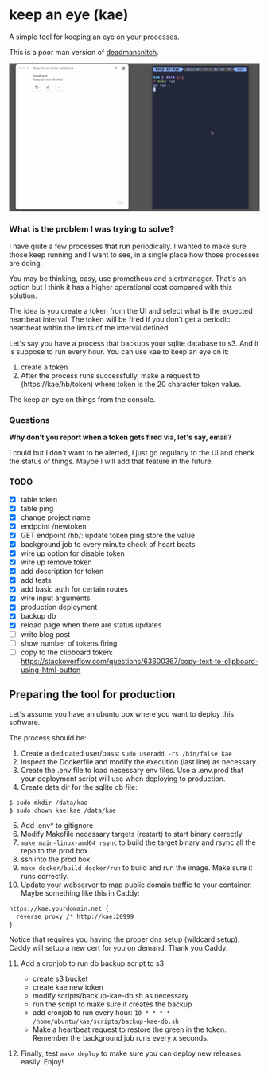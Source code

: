 # keep an eye (kae)

A simple tool for keeping an eye on your processes.

This is a poor man version of [deadmansnitch](https://deadmanssnitch.com/).

![](assets/kae.gif)

### What is the problem I was trying to solve?

I have quite a few processes that run periodically. I wanted to make sure those keep running and I want to
see, in a single place how those processes are doing.

You may be thinking, easy, use prometheus and alertmanager. That's an option but I think it has a higher operational
cost compared with this solution.

The idea is you create a token from the UI and select what is the expected heartbeat interval. The token will be
fired if you don't get a periodic heartbeat within the limits of the interval defined.

Let's say you have a process that backups your sqlite database to s3. And it is suppose to run every hour. You
can use kae to keep an eye on it:

1. create a token
2. After the process runs successfully, make a request to (https://kae/hb/token) where token is the 20 character token
   value.

The keep an eye on things from the console.

### Questions

**Why don't you report when a token gets fired via, let's say, email?**

I could but I don't want to be alerted, I just go regularly to the UI and check the status of things.
Maybe I will add that feature in the future.

### TODO

- [x] table token
- [x] table ping
- [x] change project name
- [x] endpoint /newtoken
- [x] GET endpoint /hb/<token>: update token ping store the value
- [x] background job to every minute check of heart beats
- [x] wire up option for disable token
- [x] wire up remove token
- [x] add description for token
- [x] add tests
- [x] add basic auth for certain routes
- [x] wire input arguments
- [x] production deployment
- [x] backup db
- [x] reload page when there are status updates
- [ ] write blog post
- [ ] show number of tokens firing
- [ ] copy to the clipboard token: https://stackoverflow.com/questions/63600367/copy-text-to-clipboard-using-html-button

## Preparing the tool for production

Let's assume you have an ubuntu box where you want to deploy this software.

The process should be:

1. Create a dedicated user/pass: `sudo useradd -rs /bin/false kae`
2. Inspect the Dockerfile and modify the execution (last line) as necessary.
3. Create the .env file to load necessary env files.
   Use a .env.prod that your deployment script will use when deploying to production.
4. Create data dir for the sqlite db file:

```
$ sudo mkdir /data/kae
$ sudo chown kae:kae /data/kae
```

5. Add .env\* to gitignore
6. Modify Makefile necessary targets (restart) to start binary correctly
7. `make main-linux-amd64 rsync` to build the target binary and rsync all the repo to the prod box.
8. ssh into the prod box
9. `make docker/build docker/run` to build and run the image. Make sure it runs correctly.
10. Update your webserver to map public domain traffic to your container. Maybe something like this in Caddy:

```
https://kae.yourdomain.net {
  reverse_proxy /* http://kae:20999
}
```

Notice that requires you having the proper dns setup (wildcard setup). Caddy will setup a new cert
for you on demand. Thank you Caddy.

11. Add a cronjob to run db backup script to s3

    - create s3 bucket
    - create kae new token
    - modify scripts/backup-kae-db.sh as necessary
    - run the script to make sure it creates the backup
    - add cronjob to run every hour: `10 * * * * /home/ubuntu/kae/scripts/backup-kae-db.sh`
    - Make a heartbeat request to restore the green in the token. Remember the background job runs every x seconds.

12. Finally, test `make deploy` to make sure you can deploy new releases easily. Enjoy!
